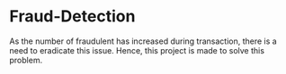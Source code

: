 # Fraud-Detection
As the number of fraudulent has increased during transaction, there is a need to eradicate this issue. Hence, this project is made to solve this problem.
